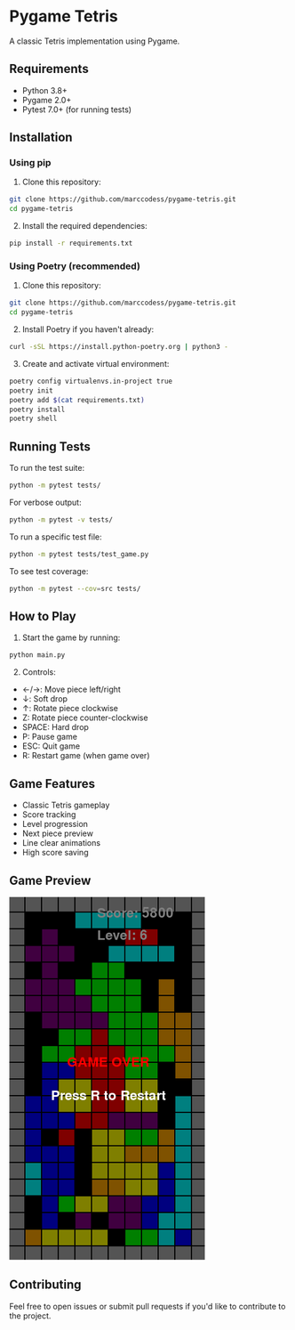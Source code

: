 # Pygame Tetris

A classic Tetris implementation using Pygame.

## Requirements

- Python 3.8+
- Pygame 2.0+
- Pytest 7.0+ (for running tests)

## Installation

### Using pip

1. Clone this repository:
```bash
git clone https://github.com/marccodess/pygame-tetris.git
cd pygame-tetris
```

2. Install the required dependencies:
```bash
pip install -r requirements.txt
```

### Using Poetry (recommended)

1. Clone this repository:
```bash
git clone https://github.com/marccodess/pygame-tetris.git
cd pygame-tetris
```

2. Install Poetry if you haven't already:
```bash
curl -sSL https://install.python-poetry.org | python3 -
```

3. Create and activate virtual environment:
```bash
poetry config virtualenvs.in-project true
poetry init
poetry add $(cat requirements.txt)
poetry install
poetry shell
```

## Running Tests

To run the test suite:
```bash
python -m pytest tests/
```

For verbose output:
```bash
python -m pytest -v tests/
```

To run a specific test file:
```bash
python -m pytest tests/test_game.py
```

To see test coverage:
```bash
python -m pytest --cov=src tests/
```

## How to Play

1. Start the game by running:
```bash
python main.py
```

2. Controls:
- ←/→: Move piece left/right
- ↓: Soft drop
- ↑: Rotate piece clockwise
- Z: Rotate piece counter-clockwise
- SPACE: Hard drop
- P: Pause game
- ESC: Quit game
- R: Restart game (when game over)

## Game Features

- Classic Tetris gameplay
- Score tracking
- Level progression
- Next piece preview
- Line clear animations
- High score saving

## Game Preview

![Tetris Game Screenshot](assets/images/high_score_image.png)

## Contributing

Feel free to open issues or submit pull requests if you'd like to contribute to the project.
